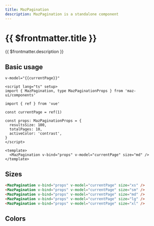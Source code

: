```yaml
---
title: MazPagination
description: MazPagination is a standalone component
---
```


# {{ $frontmatter.title }}

{{ $frontmatter.description }}

<!--@include: ./../.vitepress/mixins/getting-started.md-->

<!--@include: ./../.vitepress/mixins/translated-component.md-->

## Basic usage

<MazPagination v-bind="props" v-model="currentPage" size="md" />

`v-model="{{currentPage}}"`

```vue
<script lang="ts" setup>
import { MazPagination, type MazPaginationProps } from 'maz-ui/components'

import { ref } from 'vue'

const currentPage = ref(1)

const props: MazPaginationProps = {
  resultsSize: 100,
  totalPages: 10,
  activeColor: 'contrast',
}
</script>

<template>
  <MazPagination v-bind="props" v-model="currentPage" size="md" />
</template>
```

## Sizes

<div class="maz-flex maz-flex-col maz-gap-4">
  <MazPagination v-bind="props" v-model="currentPage" size="xs" />
  <MazPagination v-bind="props" v-model="currentPage" size="sm" />
  <MazPagination v-bind="props" v-model="currentPage" size="md" />
  <MazPagination v-bind="props" v-model="currentPage" size="lg" />
  <MazPagination v-bind="props" v-model="currentPage" size="xl" />
</div>

```html
<MazPagination v-bind="props" v-model="currentPage" size="xs" />
<MazPagination v-bind="props" v-model="currentPage" size="sm" />
<MazPagination v-bind="props" v-model="currentPage" size="md" />
<MazPagination v-bind="props" v-model="currentPage" size="lg" />
<MazPagination v-bind="props" v-model="currentPage" size="xl" />
```

## Colors

<div class="maz-flex maz-flex-col maz-gap-4">
  <MazPagination :total-pages="10" v-model="currentPage" active-color="primary" />
  <MazPagination :total-pages="10" v-model="currentPage" active-color="secondary" />
  <MazPagination :total-pages="10" v-model="currentPage" active-color="success" />
  <MazPagination :total-pages="10" v-model="currentPage" active-color="warning" />
  <MazPagination :total-pages="10" v-model="currentPage" active-color="destructive" />
</div>

<script lang="ts" setup>
  import type { MazPaginationProps } from 'maz-ui/components'
  import { ref } from 'vue'

  const currentPage = ref(1)

  const props: Props = {
    resultsSize: 100,
    totalPages: 10,
    activeColor: 'contrast',
  }
</script>

<!--@include: ./../../.vitepress/generated-docs/maz-pagination.doc.md-->
